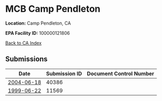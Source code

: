 # MCB Camp Pendleton

**Location:** Camp Pendleton, CA

**EPA Facility ID:** 100000121806

[Back to CA Index](../../index.md)

## Submissions

| Date | Submission ID | Document Control Number |
|------|--------------|-------------------------|
| [2004-06-18](submissions/40386.md) | 40386 |  |
| [1999-06-22](submissions/11569.md) | 11569 |  |
